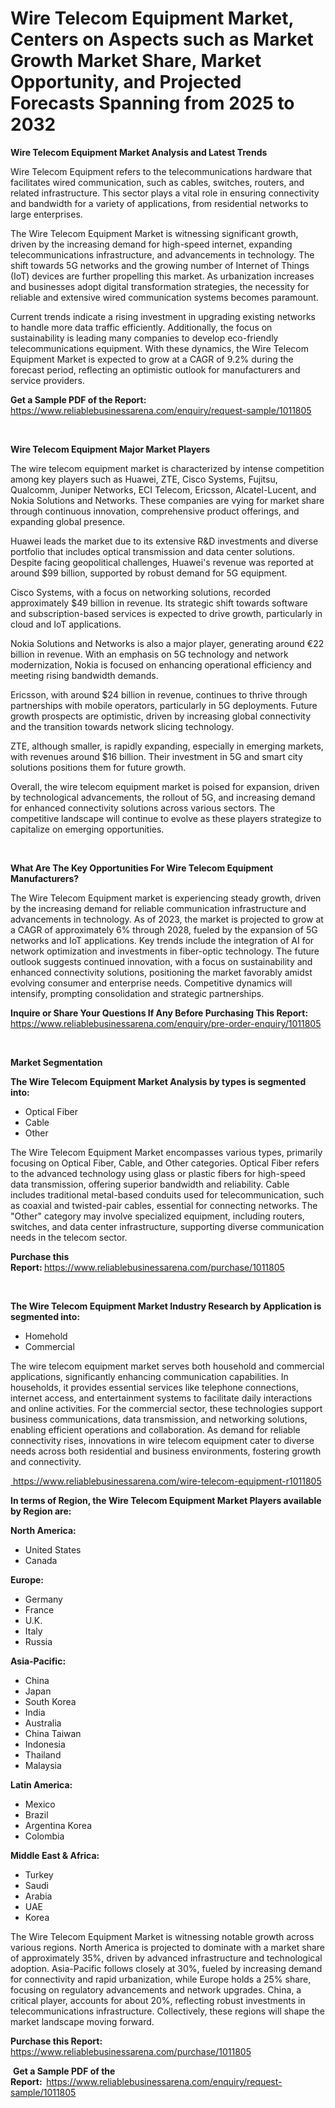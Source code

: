<p><h1>Wire Telecom Equipment Market, Centers on Aspects such as Market Growth Market Share, Market Opportunity, and Projected Forecasts Spanning from 2025 to 2032</h1></p><p><strong>Wire Telecom Equipment Market Analysis and Latest Trends</strong></p>
<p><p>Wire Telecom Equipment refers to the telecommunications hardware that facilitates wired communication, such as cables, switches, routers, and related infrastructure. This sector plays a vital role in ensuring connectivity and bandwidth for a variety of applications, from residential networks to large enterprises.</p><p>The Wire Telecom Equipment Market is witnessing significant growth, driven by the increasing demand for high-speed internet, expanding telecommunications infrastructure, and advancements in technology. The shift towards 5G networks and the growing number of Internet of Things (IoT) devices are further propelling this market. As urbanization increases and businesses adopt digital transformation strategies, the necessity for reliable and extensive wired communication systems becomes paramount.</p><p>Current trends indicate a rising investment in upgrading existing networks to handle more data traffic efficiently. Additionally, the focus on sustainability is leading many companies to develop eco-friendly telecommunications equipment. With these dynamics, the Wire Telecom Equipment Market is expected to grow at a CAGR of 9.2% during the forecast period, reflecting an optimistic outlook for manufacturers and service providers.</p></p>
<p><strong>Get a Sample PDF of the Report:&nbsp;</strong> <a href="https://www.reliablebusinessarena.com/enquiry/request-sample/1011805?utm_campaign=3315&utm_medium=2&utm_source=Github&utm_content=ia&utm_term=19042025&utm_id=wire-telecom-equipment">https://www.reliablebusinessarena.com/enquiry/request-sample/1011805</a></p>
<p>&nbsp;</p>
<p><strong>Wire Telecom Equipment Major Market Players</strong></p>
<p><p>The wire telecom equipment market is characterized by intense competition among key players such as Huawei, ZTE, Cisco Systems, Fujitsu, Qualcomm, Juniper Networks, ECI Telecom, Ericsson, Alcatel-Lucent, and Nokia Solutions and Networks. These companies are vying for market share through continuous innovation, comprehensive product offerings, and expanding global presence.</p><p>Huawei leads the market due to its extensive R&D investments and diverse portfolio that includes optical transmission and data center solutions. Despite facing geopolitical challenges, Huawei's revenue was reported at around $99 billion, supported by robust demand for 5G equipment.</p><p>Cisco Systems, with a focus on networking solutions, recorded approximately $49 billion in revenue. Its strategic shift towards software and subscription-based services is expected to drive growth, particularly in cloud and IoT applications.</p><p>Nokia Solutions and Networks is also a major player, generating around €22 billion in revenue. With an emphasis on 5G technology and network modernization, Nokia is focused on enhancing operational efficiency and meeting rising bandwidth demands.</p><p>Ericsson, with around $24 billion in revenue, continues to thrive through partnerships with mobile operators, particularly in 5G deployments. Future growth prospects are optimistic, driven by increasing global connectivity and the transition towards network slicing technology.</p><p>ZTE, although smaller, is rapidly expanding, especially in emerging markets, with revenues around $16 billion. Their investment in 5G and smart city solutions positions them for future growth.</p><p>Overall, the wire telecom equipment market is poised for expansion, driven by technological advancements, the rollout of 5G, and increasing demand for enhanced connectivity solutions across various sectors. The competitive landscape will continue to evolve as these players strategize to capitalize on emerging opportunities.</p></p>
<p>&nbsp;</p>
<p><strong>What Are The Key Opportunities For Wire Telecom Equipment Manufacturers?</strong></p>
<p><p>The Wire Telecom Equipment market is experiencing steady growth, driven by the increasing demand for reliable communication infrastructure and advancements in technology. As of 2023, the market is projected to grow at a CAGR of approximately 6% through 2028, fueled by the expansion of 5G networks and IoT applications. Key trends include the integration of AI for network optimization and investments in fiber-optic technology. The future outlook suggests continued innovation, with a focus on sustainability and enhanced connectivity solutions, positioning the market favorably amidst evolving consumer and enterprise needs. Competitive dynamics will intensify, prompting consolidation and strategic partnerships.</p></p>
<p><strong>Inquire or Share Your Questions If Any Before Purchasing This Report:</strong> <a href="https://www.reliablebusinessarena.com/enquiry/pre-order-enquiry/1011805?utm_campaign=3315&utm_medium=2&utm_source=Github&utm_content=ia&utm_term=19042025&utm_id=wire-telecom-equipment">https://www.reliablebusinessarena.com/enquiry/pre-order-enquiry/1011805</a></p>
<p>&nbsp;</p>
<p><strong>Market Segmentation</strong></p>
<p><strong>The Wire Telecom Equipment Market Analysis by types is segmented into:</strong></p>
<p><ul><li>Optical Fiber</li><li>Cable</li><li>Other</li></ul></p>
<p><p>The Wire Telecom Equipment Market encompasses various types, primarily focusing on Optical Fiber, Cable, and Other categories. Optical Fiber refers to the advanced technology using glass or plastic fibers for high-speed data transmission, offering superior bandwidth and reliability. Cable includes traditional metal-based conduits used for telecommunication, such as coaxial and twisted-pair cables, essential for connecting networks. The "Other" category may involve specialized equipment, including routers, switches, and data center infrastructure, supporting diverse communication needs in the telecom sector.</p></p>
<p><strong>Purchase this Report:&nbsp;</strong><a href="https://www.reliablebusinessarena.com/purchase/1011805?utm_campaign=3315&utm_medium=2&utm_source=Github&utm_content=ia&utm_term=19042025&utm_id=wire-telecom-equipment">https://www.reliablebusinessarena.com/purchase/1011805</a></p>
<p>&nbsp;</p>
<p><strong>The Wire Telecom Equipment Market Industry Research by Application is segmented into:</strong></p>
<p><ul><li>Homehold</li><li>Commercial</li></ul></p>
<p><p>The wire telecom equipment market serves both household and commercial applications, significantly enhancing communication capabilities. In households, it provides essential services like telephone connections, internet access, and entertainment systems to facilitate daily interactions and online activities. For the commercial sector, these technologies support business communications, data transmission, and networking solutions, enabling efficient operations and collaboration. As demand for reliable connectivity rises, innovations in wire telecom equipment cater to diverse needs across both residential and business environments, fostering growth and connectivity.</p></p>
<p><a href="https://www.reliablebusinessarena.com/wire-telecom-equipment-r1011805?utm_campaign=3315&utm_medium=2&utm_source=Github&utm_content=ia&utm_term=19042025&utm_id=wire-telecom-equipment">&nbsp;https://www.reliablebusinessarena.com/wire-telecom-equipment-r1011805</a></p>
<p><strong>In terms of Region, the Wire Telecom Equipment Market Players available by Region are:</strong></p>
<p>
    <p> <strong> North America: </strong>
        <ul>
            <li>United States</li>
            <li>Canada</li>
        </ul>
        </p> 
    <p> <strong> Europe: </strong>
        <ul>
            <li>Germany</li>
            <li>France</li>
            <li>U.K.</li>
            <li>Italy</li>
            <li>Russia</li>
        </ul>
        </p> 
    <p> <strong> Asia-Pacific: </strong>
        <ul>
            <li>China</li>
            <li>Japan</li>
            <li>South Korea</li>
            <li>India</li>
            <li>Australia</li>
            <li>China Taiwan</li>
            <li>Indonesia</li>
            <li>Thailand</li>
            <li>Malaysia</li>
        </ul>
        </p> 
    <p> <strong> Latin America: </strong>
        <ul>
            <li>Mexico</li>
            <li>Brazil</li>
            <li>Argentina Korea</li>
            <li>Colombia</li>
        </ul>
        </p> 
    <p> <strong> Middle East & Africa: </strong>
        <ul>
            <li>Turkey</li>
            <li>Saudi</li>
            <li>Arabia</li>
            <li>UAE</li>
            <li>Korea</li>
        </ul>
    </p>
    </p>
<p><p>The Wire Telecom Equipment Market is witnessing notable growth across various regions. North America is projected to dominate with a market share of approximately 35%, driven by advanced infrastructure and technological adoption. Asia-Pacific follows closely at 30%, fueled by increasing demand for connectivity and rapid urbanization, while Europe holds a 25% share, focusing on regulatory advancements and network upgrades. China, a critical player, accounts for about 20%, reflecting robust investments in telecommunications infrastructure. Collectively, these regions will shape the market landscape moving forward.</p></p>
<p><strong>Purchase this Report: </strong><a href="https://www.reliablebusinessarena.com/purchase/1011805?utm_campaign=3315&utm_medium=2&utm_source=Github&utm_content=ia&utm_term=19042025&utm_id=wire-telecom-equipment">https://www.reliablebusinessarena.com/purchase/1011805</a></p>
<p>&nbsp;<strong>Get a Sample PDF of the Report:&nbsp;&nbsp;</strong><a href="https://www.reliablebusinessarena.com/enquiry/request-sample/1011805?utm_campaign=3315&utm_medium=2&utm_source=Github&utm_content=ia&utm_term=19042025&utm_id=wire-telecom-equipment">https://www.reliablebusinessarena.com/enquiry/request-sample/1011805</a></p>
<p><strong></strong></p>
<p><p></p><p></p><p></p></p>